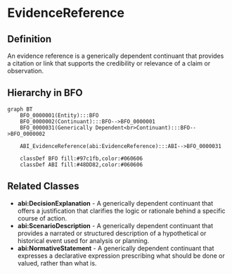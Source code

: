 # EvidenceReference

## Definition
An evidence reference is a generically dependent continuant that provides a citation or link that supports the credibility or relevance of a claim or observation.

## Hierarchy in BFO
```mermaid
graph BT
    BFO_0000001(Entity):::BFO
    BFO_0000002(Continuant):::BFO-->BFO_0000001
    BFO_0000031(Generically Dependent<br>Continuant):::BFO-->BFO_0000002
    
    ABI_EvidenceReference(abi:EvidenceReference):::ABI-->BFO_0000031
    
    classDef BFO fill:#97c1fb,color:#060606
    classDef ABI fill:#48DD82,color:#060606
```

## Related Classes
- **abi:DecisionExplanation** - A generically dependent continuant that offers a justification that clarifies the logic or rationale behind a specific course of action.
- **abi:ScenarioDescription** - A generically dependent continuant that provides a narrated or structured description of a hypothetical or historical event used for analysis or planning.
- **abi:NormativeStatement** - A generically dependent continuant that expresses a declarative expression prescribing what should be done or valued, rather than what is. 